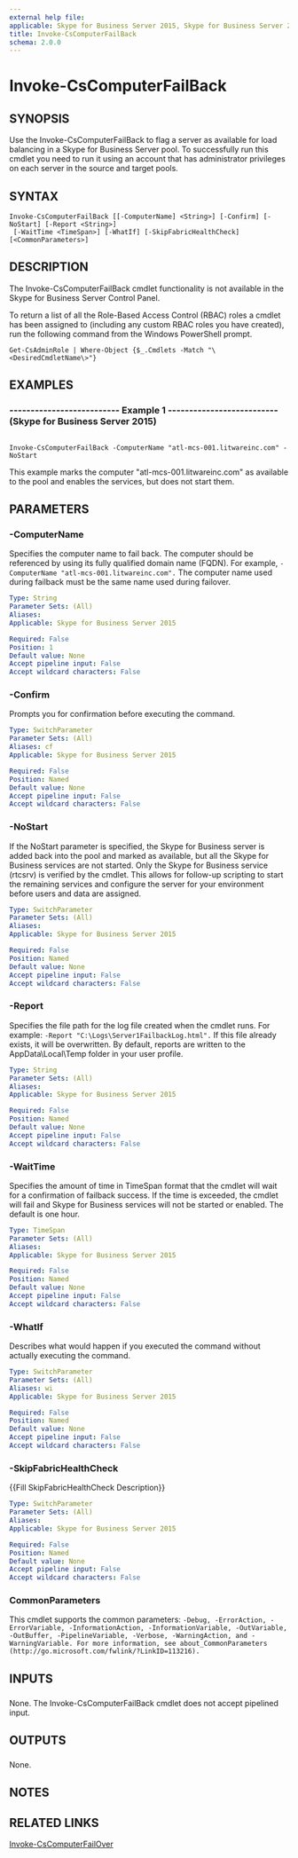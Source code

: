 ```yaml
---
external help file: 
applicable: Skype for Business Server 2015, Skype for Business Server 2019
title: Invoke-CsComputerFailBack
schema: 2.0.0
---
```


# Invoke-CsComputerFailBack

## SYNOPSIS
Use the Invoke-CsComputerFailBack to flag a server as available for load balancing in a Skype for Business Server pool.
To successfully run this cmdlet you need to run it using an account that has administrator privileges on each server in the source and target pools.

## SYNTAX

```
Invoke-CsComputerFailBack [[-ComputerName] <String>] [-Confirm] [-NoStart] [-Report <String>]
 [-WaitTime <TimeSpan>] [-WhatIf] [-SkipFabricHealthCheck] [<CommonParameters>]
```

## DESCRIPTION
The Invoke-CsComputerFailBack cmdlet functionality is not available in the Skype for Business Server Control Panel.

To return a list of all the Role-Based Access Control (RBAC) roles a cmdlet has been assigned to (including any custom RBAC roles you have created), run the following command from the Windows PowerShell prompt.

`Get-CsAdminRole | Where-Object {$_.Cmdlets -Match "\<DesiredCmdletName\>"}`

## EXAMPLES

### -------------------------- Example 1 -------------------------- (Skype for Business Server 2015)
```

Invoke-CsComputerFailBack -ComputerName "atl-mcs-001.litwareinc.com" -NoStart
```

This example marks the computer "atl-mcs-001.litwareinc.com" as available to the pool and enables the services, but does not start them.


## PARAMETERS

### -ComputerName
Specifies the computer name to fail back.
The computer should be referenced by using its fully qualified domain name (FQDN).
For example, `-ComputerName "atl-mcs-001.litwareinc.com".`
The computer name used during failback must be the same name used during failover.

```yaml
Type: String
Parameter Sets: (All)
Aliases: 
Applicable: Skype for Business Server 2015

Required: False
Position: 1
Default value: None
Accept pipeline input: False
Accept wildcard characters: False
```

### -Confirm
Prompts you for confirmation before executing the command.

```yaml
Type: SwitchParameter
Parameter Sets: (All)
Aliases: cf
Applicable: Skype for Business Server 2015

Required: False
Position: Named
Default value: None
Accept pipeline input: False
Accept wildcard characters: False
```

### -NoStart
If the NoStart parameter is specified, the Skype for Business server is added back into the pool and marked as available, but all the Skype for Business services are not started.
Only the Skype for Business service (rtcsrv) is verified by the cmdlet.
This allows for follow-up scripting to start the remaining services and configure the server for your environment before users and data are assigned.

```yaml
Type: SwitchParameter
Parameter Sets: (All)
Aliases: 
Applicable: Skype for Business Server 2015

Required: False
Position: Named
Default value: None
Accept pipeline input: False
Accept wildcard characters: False
```

### -Report
Specifies the file path for the log file created when the cmdlet runs.
For example: `-Report "C:\Logs\Server1FailbackLog.html".`
If this file already exists, it will be overwritten.
By default, reports are written to the AppData\Local\Temp folder in your user profile.

```yaml
Type: String
Parameter Sets: (All)
Aliases: 
Applicable: Skype for Business Server 2015

Required: False
Position: Named
Default value: None
Accept pipeline input: False
Accept wildcard characters: False
```

### -WaitTime
Specifies the amount of time in TimeSpan format that the cmdlet will wait for a confirmation of failback success.
If the time is exceeded, the cmdlet will fail and Skype for Business services will not be started or enabled.
The default is one hour.

```yaml
Type: TimeSpan
Parameter Sets: (All)
Aliases: 
Applicable: Skype for Business Server 2015

Required: False
Position: Named
Default value: None
Accept pipeline input: False
Accept wildcard characters: False
```

### -WhatIf
Describes what would happen if you executed the command without actually executing the command.

```yaml
Type: SwitchParameter
Parameter Sets: (All)
Aliases: wi
Applicable: Skype for Business Server 2015

Required: False
Position: Named
Default value: None
Accept pipeline input: False
Accept wildcard characters: False
```

### -SkipFabricHealthCheck
{{Fill SkipFabricHealthCheck Description}}

```yaml
Type: SwitchParameter
Parameter Sets: (All)
Aliases: 
Applicable: Skype for Business Server 2015

Required: False
Position: Named
Default value: None
Accept pipeline input: False
Accept wildcard characters: False
```

### CommonParameters
This cmdlet supports the common parameters: `-Debug, -ErrorAction, -ErrorVariable, -InformationAction, -InformationVariable, -OutVariable, -OutBuffer, -PipelineVariable, -Verbose, -WarningAction, and -WarningVariable. For more information, see about_CommonParameters (http://go.microsoft.com/fwlink/?LinkID=113216).`

## INPUTS

###  
None.
The Invoke-CsComputerFailBack cmdlet does not accept pipelined input.

## OUTPUTS

###  
None.

## NOTES

## RELATED LINKS

[Invoke-CsComputerFailOver](Invoke-CsComputerFailOver.md)
